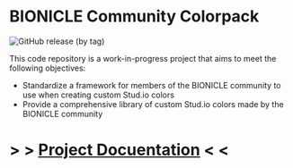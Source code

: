 # BIONICLE Community Colorpack

![GitHub release (by tag)](https://img.shields.io/github/downloads/kohila/bionicle-community-colorpack/1.0.0/total?style=for-the-badge&logo=github&link=https%3A%2F%2Fgithub.com%2FKohila%2Fbionicle-community-colorpack%2Freleases%2Fnew)

This code repository is a work-in-progress project that aims to meet the following objectives:

- Standardize a framework for members of the BIONICLE community to use when creating custom Stud.io colors
- Provide a comprehensive library of custom Stud.io colors made by the BIONICLE community

# > > [**Project Docuentation**](/documentation/README.md) < <